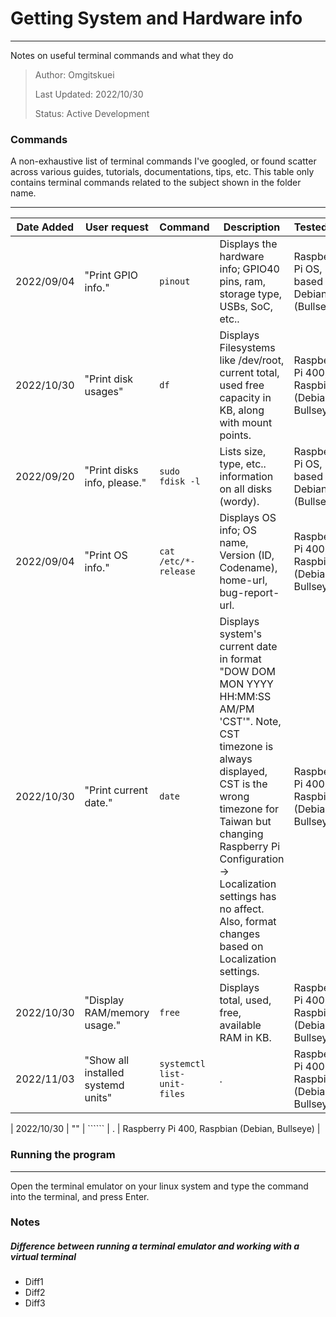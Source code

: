 # Getting System and Hardware info
---
Notes on useful terminal commands and what they do

> Author: Omgitskuei
> 
> Last Updated: 2022/10/30
> 
> Status: Active Development

### Commands
A non-exhaustive list of terminal commands I've googled, or found scatter across various guides, tutorials, documentations, tips, etc. This table only contains terminal commands related to the subject shown in the folder name.


---
| Date Added | User request | Command | Description | Tested on |
| ------ | ------ | ------ | ------ | ------ |
| 2022/09/04 | "Print GPIO info." | ```pinout``` | Displays the hardware info; GPIO40 pins, ram, storage type, USBs, SoC, etc.. | Raspberry Pi OS, based on Debian (Bullseye) |
| 2022/10/30 | "Print disk usages" | ```df``` | Displays Filesystems like /dev/root, current total, used free capacity in KB, along with mount points. | Raspberry Pi 400, Raspbian (Debian, Bullseye) |
| 2022/09/20 | "Print disks info, please." | ```sudo fdisk -l``` | Lists size, type, etc.. information on all disks (wordy). | Raspberry Pi OS, based on Debian (Bullseye) |
| 2022/09/04 | "Print OS info." | ```cat /etc/*-release``` | Displays OS info; OS name, Version (ID, Codename), home-url, bug-report-url. | Raspberry Pi 400, Raspbian (Debian, Bullseye) |
| 2022/10/30 | "Print current date." | ```date``` | Displays system's current date in format "DOW DOM MON YYYY HH:MM:SS AM/PM 'CST'". Note, CST timezone is always displayed, CST is the wrong timezone for Taiwan but changing Raspberry Pi Configuration -> Localization settings has no affect. Also, format changes based on Localization settings. | Raspberry Pi 400, Raspbian (Debian, Bullseye) |
| 2022/10/30 | "Display RAM/memory usage." | ```free``` | Displays total, used, free, available RAM in KB. | Raspberry Pi 400, Raspbian (Debian, Bullseye) |
| 2022/11/03 | "Show all installed systemd units" | ```systemctl list-unit-files``` | . | Raspberry Pi 400, Raspbian (Debian, Bullseye) |

| 2022/10/30 | "" | `````` | . | Raspberry Pi 400, Raspbian (Debian, Bullseye) |



### Running the program
---
Open the terminal emulator on your linux system and type the command into the terminal, and press Enter.


### Notes


##### Difference between running a terminal emulator and working with a virtual terminal
- Diff1
- Diff2
- Diff3
